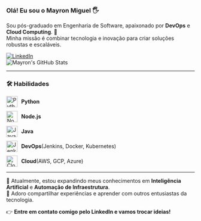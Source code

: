 ### Olá! Eu sou o Mayron Miguel 🖐️  

Sou pós-graduado em Engenharia de Software, apaixonado por **DevOps** e **Cloud Computing**. 🚀  
Minha missão é combinar tecnologia e inovação para criar soluções robustas e escaláveis.  

[![LinkedIn](https://img.shields.io/badge/LinkedIn-0077B5?style=for-the-badge&logo=linkedin&logoColor=white)](https://linkedin.com/in/mayronmiguel)  
![Mayron's GitHub Stats](https://github-readme-stats.vercel.app/api?username=mayronmiguel&show_icons=true&theme=dark)  

---

### 🛠️ Habilidades  

<div style="display: flex; flex-direction: column; gap: 10px;">

<div style="display: flex; align-items: center;">
  <img src="https://upload.wikimedia.org/wikipedia/commons/c/c3/Python-logo-notext.svg" alt="Python Logo" style="width: 30px; height: 30px; margin-right: 10px;">
  <strong>Python</strong>
</div>

<div style="display: flex; align-items: center;">
  <img src="https://upload.wikimedia.org/wikipedia/commons/d/d9/Node.js_logo.svg" alt="Node.js Logo" style="width: 30px; height: 30px; margin-right: 10px;">
  <strong>Node.js</strong>
</div>

<div style="display: flex; align-items: center;">
  <img src="https://upload.wikimedia.org/wikipedia/en/3/30/Java_programming_language_logo.svg" alt="Java Logo" style="width: 30px; height: 30px; margin-right: 10px;">
  <strong>Java</strong>
</div>

<div style="display: flex; align-items: center;">
  <img src="https://upload.wikimedia.org/wikipedia/commons/e/e9/Jenkins_logo.svg" alt="Jenkins Logo" style="width: 30px; height: 30px; margin-right: 10px;">
  <strong>DevOps</strong> (Jenkins, Docker, Kubernetes)
</div>

<div style="display: flex; align-items: center;">
  <img src="https://upload.wikimedia.org/wikipedia/commons/9/93/Amazon_Web_Services_Logo.svg" alt="Cloud Logo" style="width: 30px; height: 30px; margin-right: 10px;">
  <strong>Cloud</strong> (AWS, GCP, Azure)
</div>

</div>

---

🌱 Atualmente, estou expandindo meus conhecimentos em **Inteligência Artificial** e **Automação de Infraestrutura**.  
💬 Adoro compartilhar experiências e aprender com outros entusiastas da tecnologia.  

👉 **Entre em contato comigo pelo LinkedIn e vamos trocar ideias!**

  
  

